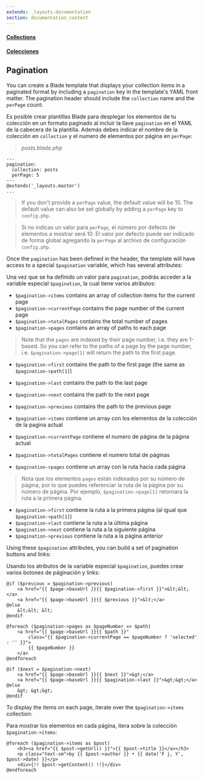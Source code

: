 ```yaml
---
extends: _layouts.documentation
section: documentation_content
---
```


#### [Collections](/docs/collections)
#### [Colecciones](/es/docs/collections)
## Pagination

You can create a Blade template that displays your collection items in a paginated format by including a `pagination` key in the template's YAML front matter. The pagination header should include the `collection` name and the `perPage` count:

Es posible crear plantillas Blade para desplegar los elementos de tu colección en un formato paginado al incluir la llave `pagination` en el YAML de la cabecera de la plantilla. Además debes indicar el nombre de la colección en `collection` y el numero de elementos por página en `perPage`:


> _posts.blade.php_

```
---
pagination:
  collection: posts
  perPage: 5
---
@extends('_layouts.master')
...
```

> If you don't provide a `perPage` value, the default value will be 10. The default value can also be set globally by adding a `perPage` key to `config.php`.

> Si no indicas un valor para `perPage`, el número por defecto de elementos a mostrar será 10. El valor por defecto puede ser indicado de forma global agregando la `perPage` al archivo de configuración `config.php`.

Once the `pagination` has been defined in the header, the template will have access to a special `$pagination` variable, which has several attributes:

Una vez que se ha definido un valor para `pagination`, podrás acceder a la variable especial `$pagination`, la cual tiene varios atributos: 

- `$pagination->items` contains an array of collection items for the current page
- `$pagination->currentPage` contains the page number of the current page
- `$pagination->totalPages` contains the total number of pages
- `$pagination->pages` contains an array of paths to each page
> Note that the `pages` are indexed by their page number, i.e. they are 1-based. So you can refer to the paths of a page by the page number, i.e. `$pagination->page[1]` will return the path to the first page.

- `$pagination->first` contains the path to the first page (the same as `$pagination->path[1]`)
- `$pagination->last` contains the path to the last page
- `$pagination->next` contains the path to the next page
- `$pagination->previous` contains the path to the previous page

- `$pagination->items` contiene un array con los elementos de la colección de la pagina actual
- `$pagination->currentPage` contiene el numero de página de la página actual 
- `$pagination->totalPages` contiene el numero total de páginas
- `$pagination->pages` contiene un array con la ruta hacia cada página
> Nota que los elementos `pages` están indexados por su número de página, por lo que puedes referenciar la ruta de la página por su número de página. Por ejemplo, `$pagination->page[1]` retornara la ruta a la primera página.

- `$pagination->first` contiene la ruta a la primera página (al igual que `$pagination->path[1]`)
- `$pagination->last` contiene la ruta a la última página
- `$pagination->next` contiene la ruta a la siguiente página
- `$pagination->previous` contiene la ruta a la página anterior




Using these `$pagination` attributes, you can build a set of pagination buttons and links:

Usando los atributos de la variable especial `$pagination`, puedes crear varios botones de páginación y links: 

```
@if ($previous = $pagination->previous)
    <a href="{{ $page->baseUrl }}{{ $pagination->first }}">&lt;&lt;</a>
    <a href="{{ $page->baseUrl }}{{ $previous }}">&lt;</a>
@else
    &lt;&lt; &lt;
@endif

@foreach ($pagination->pages as $pageNumber => $path)
    <a href="{{ $page->baseUrl }}{{ $path }}"
        class="{{ $pagination->currentPage == $pageNumber ? 'selected' : '' }}">
        {{ $pageNumber }}
    </a>
@endforeach

@if ($next = $pagination->next)
    <a href="{{ $page->baseUrl }}{{ $next }}">&gt;</a>
    <a href="{{ $page->baseUrl }}{{ $pagination->last }}">&gt;&gt;</a>
@else
    &gt; &gt;&gt;
@endif
```



To display the items on each page, iterate over the `$pagination->items` collection:

Para mostrar los elementos en cada página, itera sobre la colección `$pagination->items`:

```
@foreach ($pagination->items as $post)
    <h3><a href="{{ $post->getUrl() }}">{{ $post->title }}</a></h3>
    <p class="text-sm">by {{ $post->author }} • {{ date('F j, Y', $post->date) }}</p>
    <div>{!! $post->getContent() !!}</div>
@endforeach
```

